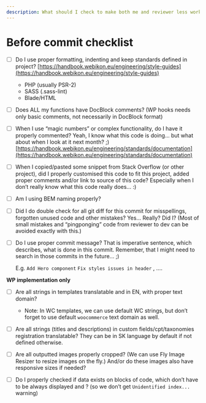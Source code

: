 ```yaml
---
description: What should I check to make both me and reviewer less work ;)
---
```


# Before commit checklist

* [ ] Do I use proper formatting, indenting and keep standards defined in project? [https://handbook.webikon.eu/engineering/style-guides](https://handbook.webikon.eu/engineering/style-guides)
  * PHP \(usually PSR-2\)
  * SASS \(.sass-lint\)
  * Blade/HTML
* [ ] Does ALL my functions have DocBlock comments? \(WP hooks needs only basic comments, not necessarily in DocBlock format\)
* [ ] When I use “magic numbers” or complex functionality, do I have it properly commented? Yeah, I know what this code is doing… but what about when I look at it next month? ;\) [https://handbook.webikon.eu/engineering/standards/documentation](https://handbook.webikon.eu/engineering/standards/documentation)
* [ ] When I copied/pasted some snippet from Stack Overflow \(or other project\), did I properly customised this code to fit this project, added proper comments and/or link to source of this code? Especially when I don’t really know what this code really does… :\)
* [ ] Am I using BEM naming properly?
* [ ] Did I do double check for all git diff for this commit for misspellings, forgotten unused code and other mistakes? Yes… Really? Did I? \(Most of small mistakes and “pingponging” code from reviewer to dev can be avoided exactly with this.\)
* [ ] Do I use proper commit message? That is imperative sentence, which describes, what is done in this commit. Remember, that I might need to search in those commits in the future... ;\) 

  E.g. `Add Hero component` `Fix styles issues in header` , ….

**WP implementation only**

* [ ] Are all strings in templates translatable and in EN, with proper text domain?
  * Note: In WC templates, we can use default WC strings, but don’t forget to use default `woocommerce` text domain as well.
* [ ] Are all strings \(titles and descriptions\) in custom fields/cpt/taxonomies registration translatable? They can be in SK language by default if not defined otherwise.
* [ ] Are all outputted images properly cropped? \(We can use Fly Image Resizer to resize images on the fly.\)  And/or do these images also have responsive sizes if needed? 
* [ ] Do I properly checked if data exists on blocks of code, which don’t have to be always displayed and ? \(so we don’t get `Unidentified index...` warning\)

